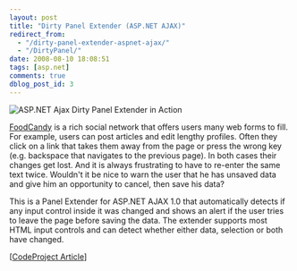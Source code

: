 ```yaml
---
layout: post
title: "Dirty Panel Extender (ASP.NET AJAX)"
redirect_from:
  - "/dirty-panel-extender-aspnet-ajax/"
  - "/DirtyPanel/"
date: 2008-08-10 18:08:51
tags: [asp.net]
comments: true
dblog_post_id: 3
---
```

![ASP.NET Ajax Dirty Panel Extender in Action](http://www.codeproject.com/KB/ajax/ajaxdirtypanelextender/screenshot.jpg)

[FoodCandy](http://www.foodcandy.com) is a rich social network that offers users many web forms to fill. For example, users can post articles and edit lengthy profiles. Often they click on a link that takes them away from the page or press the wrong key (e.g. backspace that navigates to the previous page). In both cases their changes get lost. And it is always frustrating to have to re-enter the same text twice. Wouldn't it be nice to warn the user that he has unsaved data and give him an opportunity to cancel, then save his data?

This is a Panel Extender for ASP.NET AJAX 1.0 that automatically detects if any input control inside it was changed and shows an alert if the user tries to leave the page before saving the data. The extender supports most HTML input controls and can detect whether either data, selection or both have changed.

[[CodeProject Article](http://www.codeproject.com/KB/ajax/ajaxdirtypanelextender.aspx)]
